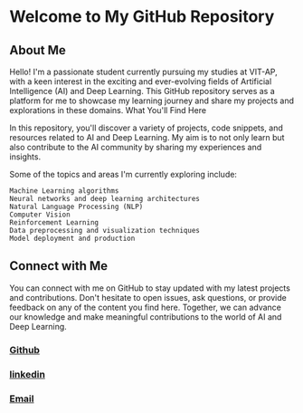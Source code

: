 # Welcome to My GitHub Repository
## About Me

Hello! I'm a passionate student currently pursuing my studies at VIT-AP, with a keen interest in the exciting and ever-evolving fields of Artificial Intelligence (AI) and Deep Learning. This GitHub repository serves as a platform for me to showcase my learning journey and share my projects and explorations in these domains.
What You'll Find Here

In this repository, you'll discover a variety of projects, code snippets, and resources related to AI and Deep Learning. My aim is to not only learn but also contribute to the AI community by sharing my experiences and insights.

Some of the topics and areas I'm currently exploring include:

    Machine Learning algorithms
    Neural networks and deep learning architectures
    Natural Language Processing (NLP)
    Computer Vision
    Reinforcement Learning
    Data preprocessing and visualization techniques
    Model deployment and production

## Connect with Me

You can connect with me on GitHub to stay updated with my latest projects and contributions. Don't hesitate to open issues, ask questions, or provide feedback on any of the content you find here. Together, we can advance our knowledge and make meaningful contributions to the world of AI and Deep Learning.

### [Github](https://github.com/Nefariousgh)

### [linkedin](https://www.linkedin.com/in/nitin-bhimineni-438a4b285/)

### [Email](mailto:bhimineni2020@gmail.com)
